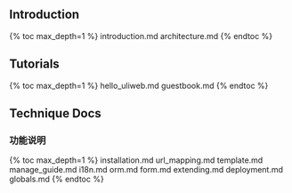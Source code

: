 ## Introduction

{% toc max_depth=1 %}
introduction.md
architecture.md
{% endtoc %}

## Tutorials

{% toc max_depth=1 %}
hello_uliweb.md
guestbook.md
{% endtoc %}

## Technique Docs

### 功能说明

{% toc max_depth=1 %}
installation.md
url_mapping.md
template.md
manage_guide.md
i18n.md
orm.md
form.md
extending.md
deployment.md
globals.md
{% endtoc %}

